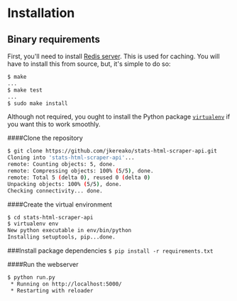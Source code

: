 # Installation
## Binary requirements
First, you'll need to install [Redis server](http://redis.io/download). This is used for caching. You will have to install this from source, but, it's simple to do so:

```sh
$ make
...
$ make test
...
$ sudo make install
```
Although not required, you ought to install the Python package [`virtualenv`](http://virtualenv.readthedocs.org/en/latest/) if you want this to work smoothly.

####Clone the repository
```sh
$ git clone https://github.com/jkereako/stats-html-scraper-api.git
Cloning into 'stats-html-scraper-api'...
remote: Counting objects: 5, done.
remote: Compressing objects: 100% (5/5), done.
remote: Total 5 (delta 0), reused 0 (delta 0)
Unpacking objects: 100% (5/5), done.
Checking connectivity... done.
```
####Create the virtual environment
```sh
$ cd stats-html-scraper-api
$ virtualenv env
New python executable in env/bin/python
Installing setuptools, pip...done.
```
###Install package dependencies
`$ pip install -r requirements.txt`

####Run the webserver
```sh
$ python run.py 
 * Running on http://localhost:5000/
 * Restarting with reloader
```
